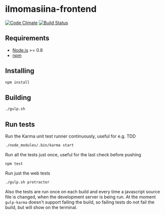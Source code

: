 ilmomasiina-frontend
====================

[![Code Climate](https://codeclimate.com/github/atk-partio/ilmomasiina-frontend.png)](https://codeclimate.com/github/atk-partio/ilmomasiina-frontend) [![Build Status](https://travis-ci.org/atk-partio/ilmomasiina-frontend.png?branch=master)](https://travis-ci.org/atk-partio/ilmomasiina-frontend)

Requirements
------------
* [Node.js](http://nodejs.org/download/) >= 0.8
* [npm](https://npmjs.org)

Installing
----------
```bash
npm install
```

Building
--------
```bash
./gulp.sh
```

Run tests
---------
Run the Karma unit test runner continuously, useful for e.g. TDD
```bash
./node_modules/.bin/karma start
```

Run all the tests just once, useful for the last check before pushing
```bash
npm test
```

Run just the web tests
```bash
./gulp.sh protractor
```

Also the tests are run once on each build and every time a javascript source file is changed, when the development server is being run. At the moment `gulp-karma` doesn't support failing the build, so failing tests do not fail the build, but will show on the terminal.
